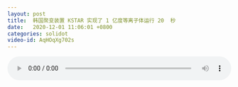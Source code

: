 ```yaml
---
layout: post
title:  韩国聚变装置 KSTAR 实现了 1 亿度等离子体运行 20  秒
date:   2020-12-01 11:06:01 +0800
categories: solidot
video-id: AqHOqXg702s
---
```


<audio src="/assets/8956ea966808b7ac791b52a2863ff4d3.mp3" style="width: 100%;" controls></audio>

